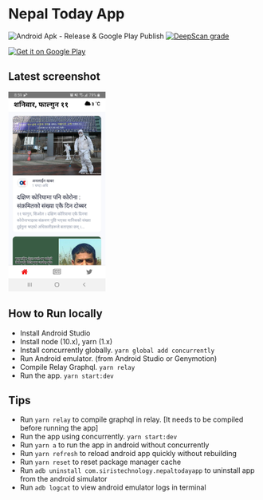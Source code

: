 # Nepal Today App

![Android Apk - Release & Google Play Publish](https://github.com/siristechnology/nepaltoday-app/workflows/Android%20Apk%20-%20Release%20&%20Google%20Play%20Publish/badge.svg)
[![DeepScan grade](https://deepscan.io/api/teams/5348/projects/7146/branches/66889/badge/grade.svg)](https://deepscan.io/dashboard#view=project&tid=5348&pid=7146&bid=66889)

<a href='https://play.google.com/store/apps/details?id=com.siristechnology.nepaltodayapp&pcampaignid=pcampaignidMKT-Other-global-all-co-prtnr-py-PartBadge-Mar2515-1' target='_blank'><img alt='Get it on Google Play' src='https://play.google.com/intl/en_us/badges/static/images/badges/en_badge_web_generic.png' height="80"/></a>

## Latest screenshot

<img src="assets/images/screenshot.jpg" alt="drawing" height="400" />

## How to Run locally

-   Install Android Studio
-   Install node (10.x), yarn (1.x)
-   Install concurrently globally. `yarn global add concurrently`
-   Run Android emulator. (from Android Studio or Genymotion)
-   Compile Relay Graphql. `yarn relay`
-   Run the app. `yarn start:dev`

## Tips

-   Run `yarn relay` to compile graphql in relay. [It needs to be compiled before running the app]
-   Run the app using concurrently. `yarn start:dev`
-   Run `yarn a` to run the app in android without concurrently
-   Run `yarn refresh` to reload android app quickly without rebuilding
-   Run `yarn reset` to reset package manager cache
-   Run `adb uninstall com.siristechnology.nepaltodayapp` to uninstall app from the android simulator
-   Run `adb logcat` to view android emulator logs in terminal
